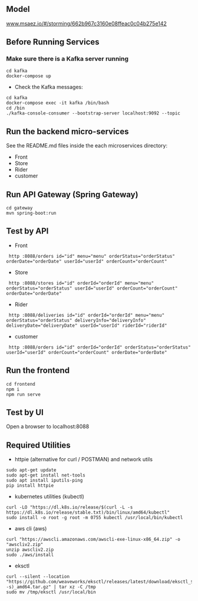 # 

## Model
www.msaez.io/#/storming/662b967c3160e08ffeac0c04b275e142

## Before Running Services
### Make sure there is a Kafka server running
```
cd kafka
docker-compose up
```
- Check the Kafka messages:
```
cd kafka
docker-compose exec -it kafka /bin/bash
cd /bin
./kafka-console-consumer --bootstrap-server localhost:9092 --topic
```

## Run the backend micro-services
See the README.md files inside the each microservices directory:

- Front
- Store
- Rider
- customer


## Run API Gateway (Spring Gateway)
```
cd gateway
mvn spring-boot:run
```

## Test by API
- Front
```
 http :8088/orders id="id" menu="menu" orderStatus="orderStatus" orderDate="orderDate" userId="userId" orderCount="orderCount" 
```
- Store
```
 http :8088/stores id="id" orderId="orderId" menu="menu" orderStatus="orderStatus" userId="userId" orderCount="orderCount" orderDate="orderDate" 
```
- Rider
```
 http :8088/deliveries id="id" orderId="orderId" menu="menu" orderStatus="orderStatus" deliveryInfo="deliveryInfo" deliveryDate="deliveryDate" userId="userId" riderId="riderId" 
```
- customer
```
 http :8088/orders id="id" orderId="orderId" orderStatus="orderStatus" userId="userId" orderCount="orderCount" orderDate="orderDate" 
```


## Run the frontend
```
cd frontend
npm i
npm run serve
```

## Test by UI
Open a browser to localhost:8088

## Required Utilities

- httpie (alternative for curl / POSTMAN) and network utils
```
sudo apt-get update
sudo apt-get install net-tools
sudo apt install iputils-ping
pip install httpie
```

- kubernetes utilities (kubectl)
```
curl -LO "https://dl.k8s.io/release/$(curl -L -s https://dl.k8s.io/release/stable.txt)/bin/linux/amd64/kubectl"
sudo install -o root -g root -m 0755 kubectl /usr/local/bin/kubectl
```

- aws cli (aws)
```
curl "https://awscli.amazonaws.com/awscli-exe-linux-x86_64.zip" -o "awscliv2.zip"
unzip awscliv2.zip
sudo ./aws/install
```

- eksctl 
```
curl --silent --location "https://github.com/weaveworks/eksctl/releases/latest/download/eksctl_$(uname -s)_amd64.tar.gz" | tar xz -C /tmp
sudo mv /tmp/eksctl /usr/local/bin
```

